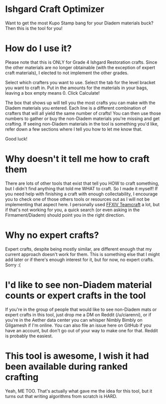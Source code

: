 # Ishgard Craft Optimizer

Want to get the most Kupo Stamp bang for your Diadem materials buck? Then this is the tool for you!

# How do I use it?

Please note that this is ONLY for Grade 4 Ishgard Restoration crafts. Since the other materials are no longer obtainable (with the exception of expert craft materials), I elected to not implement the other grades.

Select which crafters you want to use.
Select the tab for the level bracket you want to craft in.
Put in the amounts for the materials in your bags, leaving a box empty means 0.
Click Calculate!

The box that shows up will tell you the most crafts you can make with the Diadem materials you entered. Each line is a different combination of crafters that will all yield the same number of crafts!
You can then use those numbers to gather or buy the non-Diadem materials you're missing and get crafting. If seeing non-Diadem materials in the tool is something you'd like, refer down a few sections where I tell you how to let me know that.

Good luck!

# Why doesn't it tell me how to craft them

There are lots of other tools that exist that tell you HOW to craft something, but I didn't find anything that told me WHAT to craft. So I made it myself!
If you need help with finishing a craft with enough collectability, I encourage you to check one of those others tools or resources out as I will not be implementing that aspect here. I personally used [FFXIV Teamcraft](https://ffxivteamcraft.com/) a lot, but if that's not working for you, a quick search (or even asking in the Firmament/Diadem) should point you in the right direction.

# Why no expert crafts?

Expert crafts, despite being mostly similar, are different enough that my current approach doesn't work for them. This is something else that I might add later or if there's enough interest for it, but for now, no expert crafts. Sorry :(

# I'd like to see non-Diadem material counts or expert crafts in the tool

If you're in the group of people that would like to see non-Diadem mats or expert crafts in this tool, just drop me a DM on Reddit (/u/ciarenni), or if you're in the Aether data center you can whisper Nimbly Bimbly on Gilgamesh if I'm online. You can also file an issue here on GitHub if you have an account, but don't go out of your way to make one for that. Reddit is probably the easiest. 

# This tool is awesome, I wish it had been available during ranked crafting

Yeah, ME TOO. That's actually what gave me the idea for this tool, but it turns out that writing algorithms from scratch is HARD.
